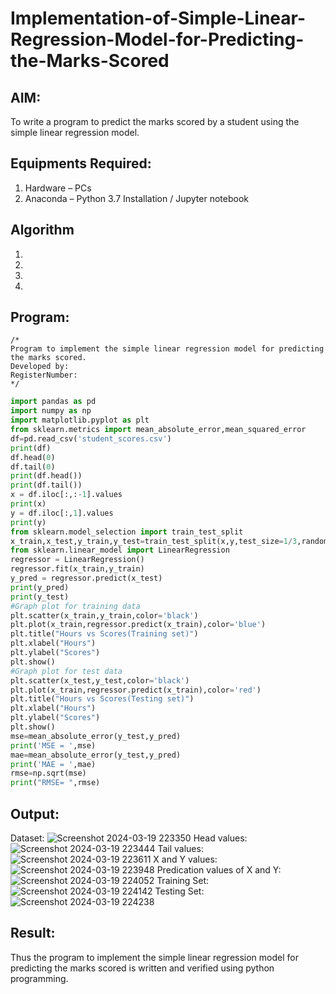 # Implementation-of-Simple-Linear-Regression-Model-for-Predicting-the-Marks-Scored

## AIM:
To write a program to predict the marks scored by a student using the simple linear regression model.

## Equipments Required:
1. Hardware – PCs
2. Anaconda – Python 3.7 Installation / Jupyter notebook

## Algorithm
1. 
2. 
3. 
4. 

## Program:
```
/*
Program to implement the simple linear regression model for predicting the marks scored.
Developed by: 
RegisterNumber:  
*/
```
```python
import pandas as pd
import numpy as np
import matplotlib.pyplot as plt
from sklearn.metrics import mean_absolute_error,mean_squared_error
df=pd.read_csv('student_scores.csv')
print(df)
df.head(0)
df.tail(0)
print(df.head())
print(df.tail())
x = df.iloc[:,:-1].values
print(x)
y = df.iloc[:,1].values
print(y)
from sklearn.model_selection import train_test_split
x_train,x_test,y_train,y_test=train_test_split(x,y,test_size=1/3,random_state=0)
from sklearn.linear_model import LinearRegression
regressor = LinearRegression()
regressor.fit(x_train,y_train)
y_pred = regressor.predict(x_test)
print(y_pred)
print(y_test)
#Graph plot for training data
plt.scatter(x_train,y_train,color='black')
plt.plot(x_train,regressor.predict(x_train),color='blue')
plt.title("Hours vs Scores(Training set)")
plt.xlabel("Hours")
plt.ylabel("Scores")
plt.show()
#Graph plot for test data
plt.scatter(x_test,y_test,color='black')
plt.plot(x_train,regressor.predict(x_train),color='red')
plt.title("Hours vs Scores(Testing set)")
plt.xlabel("Hours")
plt.ylabel("Scores")
plt.show()
mse=mean_absolute_error(y_test,y_pred)
print('MSE = ',mse)
mae=mean_absolute_error(y_test,y_pred)
print('MAE = ',mae)
rmse=np.sqrt(mse)
print("RMSE= ",rmse)
```

## Output:
Dataset:
![Screenshot 2024-03-19 223350](https://github.com/Ayvak16122005/Implementation-of-Simple-Linear-Regression-Model-for-Predicting-the-Marks-Scored/assets/147690197/ebd25573-8fb1-4c78-8931-84ef5a02e4b3)
Head values:
![Screenshot 2024-03-19 223444](https://github.com/Ayvak16122005/Implementation-of-Simple-Linear-Regression-Model-for-Predicting-the-Marks-Scored/assets/147690197/8baba54e-69d6-463b-8d28-f947e48d1152)
Tail values:
![Screenshot 2024-03-19 223611](https://github.com/Ayvak16122005/Implementation-of-Simple-Linear-Regression-Model-for-Predicting-the-Marks-Scored/assets/147690197/f6076982-55bd-47fe-99a4-4a0a3f001736)
X and Y values:
![Screenshot 2024-03-19 223948](https://github.com/Ayvak16122005/Implementation-of-Simple-Linear-Regression-Model-for-Predicting-the-Marks-Scored/assets/147690197/8a33584f-4a62-4cdd-b8c3-7a2b5cf54910)
Predication values of X and Y:
![Screenshot 2024-03-19 224052](https://github.com/Ayvak16122005/Implementation-of-Simple-Linear-Regression-Model-for-Predicting-the-Marks-Scored/assets/147690197/b9d951c3-6f2d-4c41-a932-5de1edafe7b6)
Training Set:
![Screenshot 2024-03-19 224142](https://github.com/Ayvak16122005/Implementation-of-Simple-Linear-Regression-Model-for-Predicting-the-Marks-Scored/assets/147690197/028eb3ce-1dc8-40a1-978b-87601ebac8ca)
Testing Set:
![Screenshot 2024-03-19 224238](https://github.com/Ayvak16122005/Implementation-of-Simple-Linear-Regression-Model-for-Predicting-the-Marks-Scored/assets/147690197/bfac78be-3b4e-4418-8f34-b8aa5a8b29e5)

## Result:
Thus the program to implement the simple linear regression model for predicting the marks scored is written and verified using python programming.

